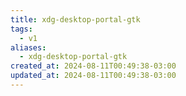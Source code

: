 ```yaml
---
title: xdg-desktop-portal-gtk
tags:
  - v1
aliases:
  - xdg-desktop-portal-gtk
created_at: 2024-08-11T00:49:38-03:00
updated_at: 2024-08-11T00:49:38-03:00
---
```




